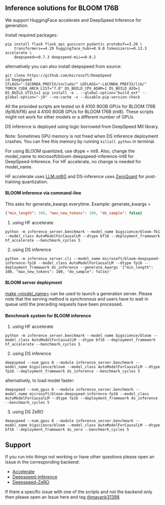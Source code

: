 ## Inference solutions for BLOOM 176B

We support HuggingFace accelerate and DeepSpeed Inference for generation.

Install required packages:

```shell
pip install flask flask_api gunicorn pydantic protobuf==3.20 \
    transformers==4.29 huggingface_hub>=0.9.0 tokenizers>=0.13.3 accelerate \
    deepspeed>=0.7.3 deepspeed-mii==0.0.2
```

alternatively you can also install deepspeed from source:
```shell
git clone https://github.com/microsoft/DeepSpeed
cd DeepSpeed
CFLAGS="-I$CONDA_PREFIX/include/" LDFLAGS="-L$CONDA_PREFIX/lib/" TORCH_CUDA_ARCH_LIST="7.0" DS_BUILD_CPU_ADAM=1 DS_BUILD_AIO=1 DS_BUILD_UTILS=1 pip install -e . --global-option="build_ext" --global-option="-j8" --no-cache -v --disable-pip-version-check
```

All the provided scripts are tested on 8 A100 80GB GPUs for BLOOM 176B (fp16/bf16) and 4 A100 80GB GPUs for BLOOM 176B (int8). These scripts might not work for other models or a different number of GPUs.

DS inference is deployed using logic borrowed from DeepSpeed MII library.

Note: Sometimes GPU memory is not freed when DS inference deployment crashes. You can free this memory by running `killall python` in terminal.

For using BLOOM quantized, use dtype = int8. Also, change the model_name to microsoft/bloom-deepspeed-inference-int8 for DeepSpeed-Inference. For HF accelerate, no change is needed for model_name.

HF accelerate uses [LLM.int8()](https://arxiv.org/abs/2208.07339) and DS-inference uses [ZeroQuant](https://arxiv.org/abs/2206.01861) for post-training quantization.

#### BLOOM inference via command-line

This asks for generate_kwargs everytime.
Example: generate_kwargs =
```json
{"min_length": 100, "max_new_tokens": 100, "do_sample": false}
```

1. using HF accelerate
```shell
python -m inference_server.benchmark --model_name bigscience/bloom-7b1 --model_class AutoModelForCausalLM --dtype bf16 --deployment_framework hf_accelerate --benchmark_cycles 5
```

2. using DS inference
```shell
python -m inference_server.cli --model_name microsoft/bloom-deepspeed-inference-fp16 --model_class AutoModelForCausalLM --dtype fp16 --deployment_framework ds_inference --generate_kwargs '{"min_length": 100, "max_new_tokens": 100, "do_sample": false}'
```

#### BLOOM server deployment

[make <model_name>](../Makefile) can be used to launch a generation server. Please note that the serving method is synchronous and users have to wait in queue until the preceding requests have been processed.

#### Benchmark system for BLOOM inference

1. using HF accelerate
```shell
python -m inference_server.benchmark --model_name bigscience/bloom --model_class AutoModelForCausalLM --dtype bf16 --deployment_framework hf_accelerate --benchmark_cycles 5
```

2. using DS inference
```shell
deepspeed --num_gpus 8 --module inference_server.benchmark --model_name bigscience/bloom --model_class AutoModelForCausalLM --dtype fp16 --deployment_framework ds_inference --benchmark_cycles 5
```
alternatively, to load model faster:
```shell
deepspeed --num_gpus 8 --module inference_server.benchmark --model_name microsoft/bloom-deepspeed-inference-fp16 --model_class AutoModelForCausalLM --dtype fp16 --deployment_framework ds_inference --benchmark_cycles 5
```

3. using DS ZeRO
```shell
deepspeed --num_gpus 8 --module inference_server.benchmark --model_name bigscience/bloom --model_class AutoModelForCausalLM --dtype bf16 --deployment_framework ds_zero --benchmark_cycles 5
```

## Support


If you run into things not working or have other questions please open an Issue in the corresponding backend:

- [Accelerate](https://github.com/huggingface/accelerate/issues)
- [Deepspeed-Inference](https://github.com/microsoft/DeepSpeed/issues)
- [Deepspeed-ZeRO](https://github.com/microsoft/DeepSpeed/issues)

If there a specific issue with one of the scripts and not the backend only then please open an Issue here and tag [@mayank31398](https://github.com/mayank31398).
